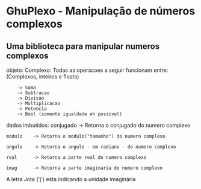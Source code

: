 # GhuPlexo - Manipulação de números complexos

Uma biblioteca para manipular numeros complexos
-----------------------------------------------------------
objeto:
    Complexo:
        Todas as operacoes a seguir funcionam entre:
            (Complexos, inteiros e floats)
        
        -> Soma
        -> Subtracao
        -> Divisao
        -> Multiplicacao
        -> Potencia
        -> Bool (somente igualdade eh possivel)
        
dados imbutidos:
    conjugado -> Retorna o conjugado do numero complexo
    
    modulo    -> Retorna o modulo("tamanho") do numero complexo 
    
    angulo    -> Retorna o angulo - em radiano - do numero complexo
    
    real      -> Retorna a parte real do numero complexo
    
    imag      -> Retorna a parte imaginaria do numero complexo

A letra Jota ('j') esta indicando a unidade imaginária